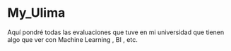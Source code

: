 # My_Ulima
Aquí pondré todas las evaluaciones que tuve en mi universidad que tienen algo que ver con Machine Learning , BI , etc.
